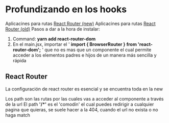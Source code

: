 # Profundizando en los hooks

Aplicacines para rutas [React Router (new)](https://reactrouter.com/en/main/start/tutorial)
Aplicacines para rutas [React Router (old)](https://v5.reactrouter.com/web/guides/quick-start)
Pasos a dar a la hora de instalar:

  1. Command: **yarn add react-router-dom**
  2. En el main.jsx, importar el ' **import { BrowserRouter } from 'react-router-dom';** ' que no es mas que un componente el cual permite acceder a los elementos padres e hijos de un manera más sencilla y rápida

## React Router

La configuración de react router es esencial y se encuentra toda en la new

Los path son las rutas por las cuales vas a acceder al componente a través de la url
El path **'/*'** es el 'comodín' el cual puedes redirigir a cualquier pagina que quieras, se suele hacer a la 404, cuando el url no exista o no haga match
